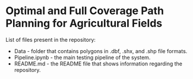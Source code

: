 # Optimal and Full Coverage Path Planning for Agricultural Fields

List of files present in the repository:
- Data - folder that contains polygons in .dbf, .shx, and .shp file formats.
- Pipeline.ipynb - the main testing pipeline of the system.
- README.md - the README file that shows information regarding the repository.
